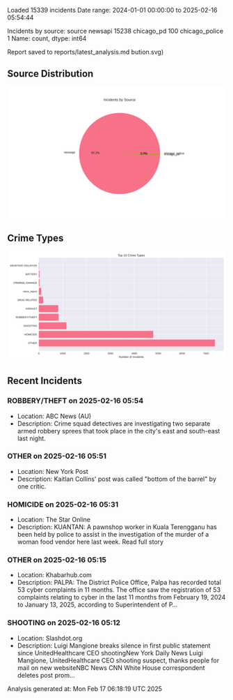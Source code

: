 
Loaded 15339 incidents
Date range: 2024-01-01 00:00:00 to 2025-02-16 05:54:44

Incidents by source:
source
newsapi           15238
chicago_pd          100
chicago_police        1
Name: count, dtype: int64

Report saved to reports/latest_analysis.md
bution.svg)

## Source Distribution
![Source Distribution](images/source_distribution.svg)

## Crime Types
![Crime Types](images/crime_types.svg)

## Recent Incidents

### ROBBERY/THEFT on 2025-02-16 05:54
- Location: ABC News (AU)
- Description: Crime squad detectives are investigating two separate armed robbery sprees that took place in the city's east and south-east last night.


### OTHER on 2025-02-16 05:51
- Location: New York Post
- Description: Kaitlan Collins' post was called "bottom of the barrel" by one critic.


### HOMICIDE on 2025-02-16 05:31
- Location: The Star Online
- Description: KUANTAN: A pawnshop worker in Kuala Terengganu has been held by police to assist in the investigation of the murder of a woman food vendor here last week. Read full story


### OTHER on 2025-02-16 05:15
- Location: Khabarhub.com
- Description: PALPA: The District Police Office, Palpa has recorded total 53 cyber complaints in 11 months. The office saw the registration of 53 complaints relating to cyber in the last 11 months from February 19, 2024 to January 13, 2025, according to Superintendent of P…


### SHOOTING on 2025-02-16 05:12
- Location: Slashdot.org
- Description: Luigi Mangione breaks silence in first public statement since UnitedHealthcare CEO shootingNew York Daily News Luigi Mangione, UnitedHealthcare CEO shooting suspect, thanks people for mail on new websiteNBC News CNN White House correspondent deletes post prom…

Analysis generated at: Mon Feb 17 06:18:19 UTC 2025
